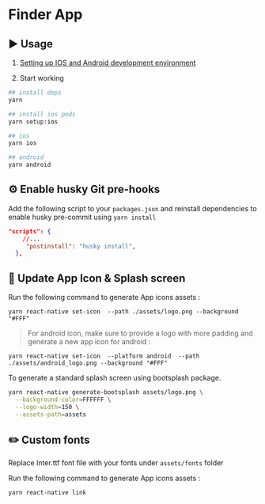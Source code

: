 # Finder App

## ▶️ Usage

1. [Setting up IOS and Android development environment](https://reactnative.dev/docs/environment-setup)

2. Start working

```bash
## install deps
yarn

## install ios pods
yarn setup:ios

## ios
yarn ios

## android
yarn android

```

## ⚙️ Enable husky Git pre-hooks

Add the following script to your `packages.json` and reinstall dependencies to enable husky pre-commit using `yarn install`

```json
"scripts": {
    //...
     "postinstall": "husky install",
  },

```

## 📲 Update App Icon & Splash screen

Run the following command to generate App icons assets :

```
yarn react-native set-icon  --path ./assets/logo.png --background "#FFF"

```

> For android icon, make sure to provide a logo with more padding and generate a new app icon for android :

```
yarn react-native set-icon  --platform android  --path ./assets/android_logo.png --background "#FFF"

```

To generate a standard splash screen using bootsplash package.

```sh
yarn react-native generate-bootsplash assets/logo.png \
  --background-color=FFFFFF \
  --logo-width=150 \
  --assets-path=assets
```

## ✏️ Custom fonts

Replace Inter.ttf font file with your fonts under `assets/fonts` folder

Run the following command to generate App icons assets :

```
yarn react-native link
```
